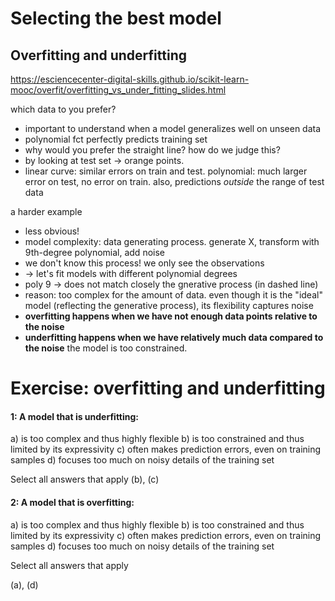 # Selecting the best model

## Overfitting and underfitting
https://esciencecenter-digital-skills.github.io/scikit-learn-mooc/overfit/overfitting_vs_under_fitting_slides.html

which data to you prefer?
- important to understand when a model generalizes well on unseen data
- polynomial fct perfectly predicts training set
- why would you prefer the straight line? how do we judge this?
- by looking at test set -> orange points.
- linear curve: similar errors on train and test. polynomial: much larger error on test, no error on train. also, predictions *outside* the range of test data

a harder example
- less obvious!
- model complexity: data generating process. generate X, transform with 9th-degree polynomial, add noise
- we don't know this process! we only see the observations
- -> let's fit models with different polynomial degrees
- poly 9 -> does not match closely the gnerative process (in dashed line)
- reason: too complex for the amount of data. even though it is the "ideal" model (reflecting the generative process), its flexibility captures noise
- **overfitting happens when we have not enough data points relative to the noise**
- **underfitting happens when we have relatively much data compared to the noise** the model is too constrained.





# Exercise: overfitting and underfitting

#### 1: A model that is underfitting:

a) is too complex and thus highly flexible
b) is too constrained and thus limited by its expressivity
c) often makes prediction errors, even on training samples
d) focuses too much on noisy details of the training set

Select all answers that apply
(b), (c)

#### 2: A model that is overfitting:

a) is too complex and thus highly flexible
b) is too constrained and thus limited by its expressivity
c) often makes prediction errors, even on training samples
d) focuses too much on noisy details of the training set

Select all answers that apply

(a), (d)


```python

```


```python

```


```python

```
